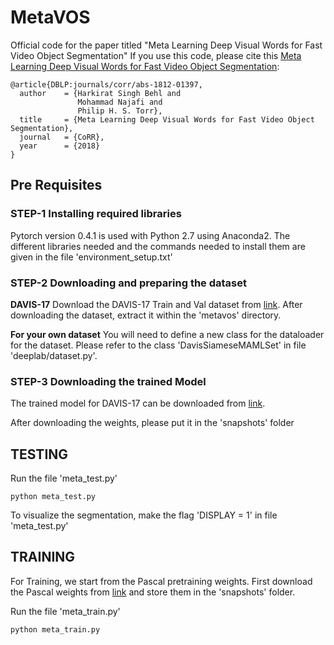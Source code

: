 # MetaVOS
Official code for the paper titled "Meta Learning Deep Visual Words for Fast Video Object Segmentation"
If you use this code, please cite this [Meta Learning Deep Visual Words for Fast Video Object Segmentation](https://arxiv.org/abs/1812.01397):


	@article{DBLP:journals/corr/abs-1812-01397,
	  author    = {Harkirat Singh Behl and
	               Mohammad Najafi and
	               Philip H. S. Torr},
	  title     = {Meta Learning Deep Visual Words for Fast Video Object Segmentation},
	  journal   = {CoRR},
	  year      = {2018}
	}


## Pre Requisites

### STEP-1 Installing required libraries
Pytorch version 0.4.1 is used with Python 2.7 using Anaconda2. The different libraries needed and the commands needed to install them are given in the file 'environment_setup.txt'


### STEP-2 Downloading and preparing the dataset

**DAVIS-17**
Download the DAVIS-17 Train and Val dataset from [link](https://data.vision.ee.ethz.ch/csergi/share/davis/DAVIS-2017-trainval-Full-Resolution.zip).
After downloading the dataset, extract it within the 'metavos' directory.

**For your own dataset**
You will need to define a new class for the dataloader for the dataset. Please refer to the class 'DavisSiameseMAMLSet' in file 'deeplab/dataset.py'.

### STEP-3 Downloading the trained Model
The trained model for DAVIS-17 can be downloaded from [link](https://unioxfordnexus-my.sharepoint.com/:u:/r/personal/engs1635_ox_ac_uk/Documents/research/segmentation/metavos_data/DAVIS_2017_prototypical_MODES_train_max_109000.pth?csf=1&e=VvEG1G).

After downloading the weights, please put it in the 'snapshots' folder


## TESTING
Run the file 'meta_test.py'

	python meta_test.py

To visualize the segmentation, make the flag 'DISPLAY = 1' in file 'meta_test.py'

## TRAINING
For Training, we start from the Pascal pretraining weights. First download the Pascal weights from [link](https://unioxfordnexus-my.sharepoint.com/:u:/g/personal/engs1635_ox_ac_uk/EYo-EwbiSZ5HsVf4dwd-92cBdLD9h1hJ5yTP-hs4UJ65bw?e=8N0I5I) and store them in the 'snapshots' folder.

Run the file 'meta_train.py'

	python meta_train.py
